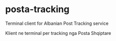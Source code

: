 # posta-tracking
Terminal client for Albanian Post Tracking service

Klient ne terminal per tracking nga Posta Shqiptare